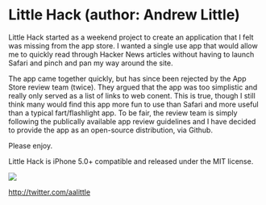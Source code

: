 Little Hack (author: Andrew Little)
================================================

Little Hack started as a weekend project to create an application that I felt was missing from the app store.  I wanted a single use app that would allow me to quickly read through Hacker News articles without having to launch Safari and pinch and pan my way around the site.

The app came together quickly, but has since been rejected by the App Store review team (twice).  They argued that the app was too simplistic and really only served as a list of links to web conent.  This is true, though I still think many would find this app more fun to use than Safari and more useful than a typical fart/flashlight app.  To be fair, the review team is simply following the publically available app review guidelines and I have decided to provide the app as an open-source distribution, via Github.

Please enjoy.

Little Hack is iPhone 5.0+ compatible and released under the MIT license.

[![](http://dl.dropbox.com/u/6148369/screenshots/MultiTableView.png)](http://dl.dropbox.com/u/6148369/screenshots/MultiTableView.png)

http://twitter.com/aalittle
